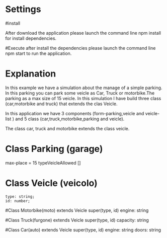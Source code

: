 # Settings

#install

After download the application please launch the command line npm install for install dependencies.

#Execute 
after install the dependencies please launch the command line npm start to run the application.

# Explanation
In this example we have a simulation about the manage of a simple parking. In this parking you can park some veicle as Car, Truck or motorbike.The parking as a max size of 15 veicle.
In this simulation I have build three class (car,motorbike and truck) that extends the clas Veicle.

In this application we have 3 components (form-parking,veicle and veicle-list ) and 5 class (car,truck,motorbike,parking and veicle).

The class car, truck and motorbike extends the class veicle.

# Class Parking (garage)
max-place = 15
typeVeicleAllowed []

# Class Veicle (veicolo)
    type: string;
    id: number;

#Class Motorbike(moto) extends Veicle
    super(type, id)
    engine: string

#Class Truck(furgone) extends Veicle
    super(type, id)
    capacity: string

#Class Car(auto) extends Veicle
    super(type, id)
    engine: string
    doors: string


